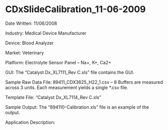 # CDxSlideCalibration_11-06-2009

Date Written: 11/06/2008

Industry: Medical Device Manufacturer

Device: Blood Analyzer

Market: Veterinary

Platform: Electrolyte Sensor Panel – Na+, K+, Ca2+

GUI:
The “Catalyst Dx_XL7111_Rev C.xls” file contains the GUI.

Sample Raw Data File:
89411_CDX3625_H22_1.csv – 8 Buffers are measured across 3 units.  Each measurement yields a single *.csv file.

Template File:
“Catalyst Dx_XL7114_Rev C.xls”

Sample Output:
The “894110-Calibration.xls” file is an example of the output.

Application Description:
